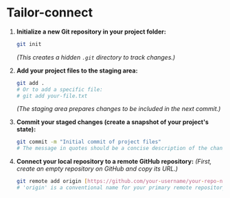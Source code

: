 # Tailor-connect

1.  **Initialize a new Git repository in your project folder:**
    ```bash
    git init
    ```
    *(This creates a hidden `.git` directory to track changes.)*

2.  **Add your project files to the staging area:**
    ```bash
    git add .
    # Or to add a specific file:
    # git add your-file.txt
    ```
    *(The staging area prepares changes to be included in the next commit.)*

3.  **Commit your staged changes (create a snapshot of your project's state):**
    ```bash
    git commit -m "Initial commit of project files"
    # The message in quotes should be a concise description of the changes.
    ```

4.  **Connect your local repository to a remote GitHub repository:**
    *(First, create an empty repository on GitHub and copy its URL.)*
    ```bash
    git remote add origin [https://github.com/your-username/your-repo-name.git](https://github.com/your-username/your-repo-name.git)
    # 'origin' is a conventional name for your primary remote repository.
    ```

